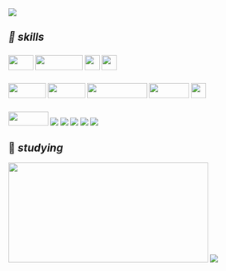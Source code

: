 
<img src="https://capsule-render.vercel.app/api?type=waving&color=timeGradient&height=150&section=header&text=Hi!👋%20I'm%20Skyla&fontSize=35&fontColor=ffffff&fontAlignY=30&fontAlign=83&animation=twinkling"/>

## *🌱 skills*
#####
<img src="https://img.shields.io/badge/Java-ED8B00?style=for-the-badge&logo=java&logoColor=white" width="50" height="30"/> <img src="https://img.shields.io/badge/Spring-6DB33F?style=for-the-badge&logo=Spring&logoColor=white" width="95" height="30"/> <img src= "https://img.shields.io/badge/Spring%20Data%20Jpa-6DB33F.svg?style=for-the-badge&logo=SpringBoot&logoColor=white" height="30"> <img src="https://img.shields.io/badge/Spring Security-6DB33F.svg?style=for-the-badge&logo=SpringSecurity&logoColor=white" height="30"> 
#####
<img src="https://img.shields.io/badge/HTML-239120?style=for-the-badge&logo=html5&logoColor=white" width="75" height="30"/> <img src="https://img.shields.io/badge/CSS-239120?&style=for-the-badge&logo=css3&logoColor=white" width="75" height="30"/> <img src="https://img.shields.io/badge/JavaScript-F7DF1E?style=for-the-badge&logo=JavaScript&logoColor=white" width="120" height="30"/> <img src="https://img.shields.io/badge/React-20232A?style=for-the-badge&logo=react&logoColor=61DAFB" width="80" height="30"/> <img src="https://img.shields.io/badge/reactnative-61DAFB?style=for-the-badge&logo=react&logoColor=black" height="30">
#####
 <img src="https://img.shields.io/badge/MySQL-00000F?style=for-the-badge&logo=mysql&logoColor=white" width="80" height="28" /> <img src="https://img.shields.io/badge/redis-%23DD0031.svg?style=for-the-badge&logo=redis&logoColor=white"> <img src="https://img.shields.io/badge/Amazon AWS-232F3E?style=for-the-badge&logo=Amazon AWS&logoColor=white"> <img src="https://img.shields.io/badge/Amazon RDS-527FFF?style=for-the-badge&logo=amazonrds&logoColor=white"> <img src="https://img.shields.io/badge/Amazon EC2-FF9900?style=for-the-badge&logo=amazonec2&logoColor=white"> <img src="https://img.shields.io/badge/Amazon S3-569A31?style=for-the-badge&logo=amazons3&logoColor=white"> 

## 🌱 *studying*
<img src="https://github-readme-stats.vercel.app/api?username=skyla00&hide=contribs,prs&theme=dracula" width="400" height="200"/>


<img src="https://capsule-render.vercel.app/api?type=waving&color=timeGradient&height=100&section=footer"/>

